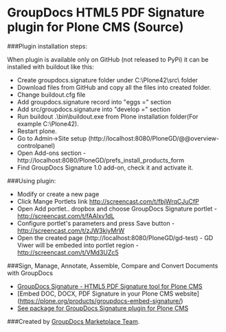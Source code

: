 GroupDocs HTML5 PDF Signature plugin for Plone CMS (Source)
=============================



###Plugin installation steps:

When plugin is available only on GitHub (not released to PyPi) it can be installed with buildout like this:

* Create groupdocs.signature folder under C:\Plone42\src\ folder
* Download files from GitHub and copy all the files into created folder.
* Change buildout.cfg file
* Add groupdocs.signature record into "eggs =" section
* Add src/groupdocs.signature into "develop =" section
* Run buildout .\bin\buildout.exe from Plone installation folder(For example C:\Plone42).
* Restart plone.
* Go to Admin->Site setup (http://localhost:8080/PloneGD/@@overview-controlpanel)
* Open Add-ons section - http://localhost:8080/PloneGD/prefs_install_products_form
* Find GroupDocs Signature 1.0 add-on, check it and activate it.

###Using plugin:
* Modify or create a new page
* Click Mange Portlets link http://screencast.com/t/fbjWrqCJuCfP
* Open Add portlet.. dropbox and choose GroupDocs Signature portlet - http://screencast.com/t/fAAlxv1dL
* Configure portlet's parameters and press Save button - http://screencast.com/t/zJW3kiyMrW
* Open the created page (http://localhost:8080/PloneGD/gd-test)  - GD Viwer will be embeded into portlet region - http://screencast.com/t/VMd3UZc5


###Sign, Manage, Annotate, Assemble, Compare and Convert Documents with GroupDocs
* [GroupDocs Signature - HTML5 PDF Signature tool for Plone CMS](http://groupdocs.com/apps/signature)
* [Embed DOC, DOCX, PDF Signature in your Plone CMS website] (https://plone.org/products/groupdocs-embed-signature/)
* [See package for GroupDocs Signature plugin for Plone CMS](https://github.com/groupdocs/plone-groupdocs-signature)

###Created by [GroupDocs Marketplace Team](http://groupdocs.com/marketplace/).